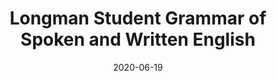 ---
date: 2020-06-19
dateYear: 2020
isbn: 9788131733394
title: Longman Student Grammar of Spoken and Written English
description: "Examines patterns of use in the news, fiction and academic English. Takes grammar and vocabulary together and looks at how they interact. Is based on the analysis of 40-million words of British and American, written and spoken corpus text. Uses over 3000 examples of real, corpus English to illustrate the points. Uses frequency tables and graphs to make the new findings of this grammar clear."
cover: cover-longman-student-grammar.jpeg
coverGoogle: https://books.google.com/books/content?id=8v_SS6_9S34C&printsec=frontcover&img=1&zoom=1&source=gbs_api
pageCount: 500
authors: Douglas Biber
publishers: Pearson Education India
published: 2010
publishedYear: 2009
reference: true
favorite: false
shelves:
- non-fiction
portfolioFeature: true
---
